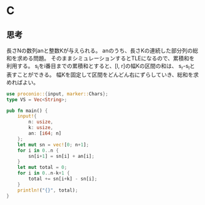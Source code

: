 # C
## 思考
長さNの数列anと整数Kが与えられる。
anのうち、長さKの連続した部分列の総和を求める問題。
そのままシミュレーションするとTLEになるので、累積和を利用する。
s<sub>i</sub>をi番目までの累積和とすると、[l, r]の幅Kの区間の和は、
s<sub>r</sub>-s<sub>l</sub>と表すことができる。
幅Kを固定して区間をどんどん右にずらしていき、総和を求めればよい。
```rust
use proconio::{input, marker::Chars};
type VS = Vec<String>;

pub fn main() {
    input!{
        n: usize,
        k: usize,
        an: [i64; n]
    };
    let mut sn = vec![0; n+1];
    for i in 0..n {
        sn[i+1] = sn[i] + an[i];
    }
    let mut total = 0;
    for i in 0..n-k+1 {
        total += sn[i+k] - sn[i];
    }
    println!("{}", total);
}
```